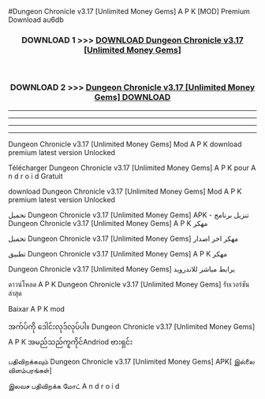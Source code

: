 #Dungeon Chronicle v3.17  [Unlimited Money Gems] A P K [MOD] Premium Download au6db



<div align="center">

<h3>DOWNLOAD 1 >>> <a href="https://teeasianyam.web.app?sq=Dungeon Chronicle v3.17  [Unlimited Money Gems]">DOWNLOAD Dungeon Chronicle v3.17  [Unlimited Money Gems] </a></h3><br>

<h3>DOWNLOAD 2 >>> <a href="https://teeasianyam.web.app?sq=Dungeon Chronicle v3.17  [Unlimited Money Gems] ">Dungeon Chronicle v3.17  [Unlimited Money Gems]  DOWNLOAD </a></h3>

</div>


----------------------------------------------------------

----------------------------------------------------------

----------------------------------------------------------

----------------------------------------------------------


Dungeon Chronicle v3.17  [Unlimited Money Gems]  Mod A P K download premium latest version Unlocked

Télécharger Dungeon Chronicle v3.17  [Unlimited Money Gems]  A P K pour A n d r o i d Gratuit

download Dungeon Chronicle v3.17  [Unlimited Money Gems]  Mod A P K premium latest version Unlocked

تحميل Dungeon Chronicle v3.17  [Unlimited Money Gems]  APK - تنزيل برنامج Dungeon Chronicle v3.17  [Unlimited Money Gems]  A P K مهكر

تحميل Dungeon Chronicle v3.17  [Unlimited Money Gems]  مهكر اخر اصدار

تطبيق Dungeon Chronicle v3.17  [Unlimited Money Gems]  A P K مهكر

Dungeon Chronicle v3.17  [Unlimited Money Gems]  برابط مباشر للاندرويد

ดาวน์โหลด A P K Dungeon Chronicle v3.17  [Unlimited Money Gems]  รับเวอร์ชันล่าสุด

Baixar A P K mod

အက်ပ်ကို ဒေါင်းလုဒ်လုပ်ပါ။ Dungeon Chronicle v3.17  [Unlimited Money Gems]  A P K အမည်သည်ကူကိုင်Andriod ဗားရှင်း

பதிவிறக்கவும் Dungeon Chronicle v3.17  [Unlimited Money Gems]  APK[ இல்லை விளம்பரங்கள்] 
 
இலவச பதிவிறக்க மோட் A n d r o i d



